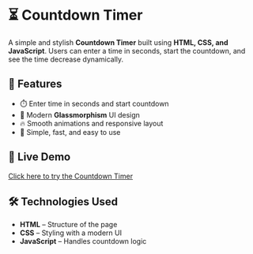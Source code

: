 # ⏳ Countdown Timer

A simple and stylish **Countdown Timer** built using **HTML, CSS, and JavaScript**. Users can enter a time in seconds, start the countdown, and see the time decrease dynamically.

## 🎯 Features
- ⏱️ Enter time in seconds and start countdown  
- 🎨 Modern **Glassmorphism** UI design  
- 🔥 Smooth animations and responsive layout  
- 🎯 Simple, fast, and easy to use  

## 🚀 Live Demo
[Click here to try the Countdown Timer](https://palak-99.github.io/countdown-timer/)  


## 🛠️ Technologies Used
- **HTML** – Structure of the page  
- **CSS** – Styling with a modern UI  
- **JavaScript** – Handles countdown logic  
